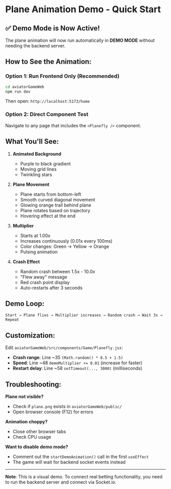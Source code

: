 # Plane Animation Demo - Quick Start

## ✅ Demo Mode is Now Active!

The plane animation will now run automatically in **DEMO MODE** without needing the backend server.

## How to See the Animation:

### Option 1: Run Frontend Only (Recommended)

```bash
cd aviatorGameWeb
npm run dev
```

Then open: `http://localhost:5173/home`

### Option 2: Direct Component Test

Navigate to any page that includes the `<Planefly />` component.

## What You'll See:

1. **Animated Background**

   - Purple to black gradient
   - Moving grid lines
   - Twinkling stars

2. **Plane Movement**

   - Plane starts from bottom-left
   - Smooth curved diagonal movement
   - Glowing orange trail behind plane
   - Plane rotates based on trajectory
   - Hovering effect at the end

3. **Multiplier**

   - Starts at 1.00x
   - Increases continuously (0.01x every 100ms)
   - Color changes: Green → Yellow → Orange
   - Pulsing animation

4. **Crash Effect**
   - Random crash between 1.5x - 10.0x
   - "Flew away" message
   - Red crash point display
   - Auto-restarts after 3 seconds

## Demo Loop:

```
Start → Plane flies → Multiplier increases → Random crash → Wait 3s → Repeat
```

## Customization:

Edit `aviatorGameWeb/src/components/Game/Planefly.jsx`:

- **Crash range**: Line ~35 `(Math.random() * 8.5 + 1.5)`
- **Speed**: Line ~48 `demoMultiplier += 0.01` (increase for faster)
- **Restart delay**: Line ~58 `setTimeout(..., 3000)` (milliseconds)

## Troubleshooting:

**Plane not visible?**

- Check if `plane.png` exists in `aviatorGameWeb/public/`
- Open browser console (F12) for errors

**Animation choppy?**

- Close other browser tabs
- Check CPU usage

**Want to disable demo mode?**

- Comment out the `startDemoAnimation()` call in the first `useEffect`
- The game will wait for backend socket events instead

---

**Note**: This is a visual demo. To connect real betting functionality, you need to run the backend server and connect via Socket.io.
